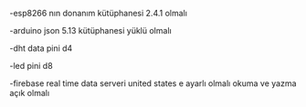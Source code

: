 -esp8266 nın donanım kütüphanesi 2.4.1 olmalı

-arduino json 5.13 kütüphanesi yüklü olmalı

-dht data pini d4

-led pini d8

-firebase real time data serveri united states e ayarlı olmalı okuma ve yazma açık olmalı
